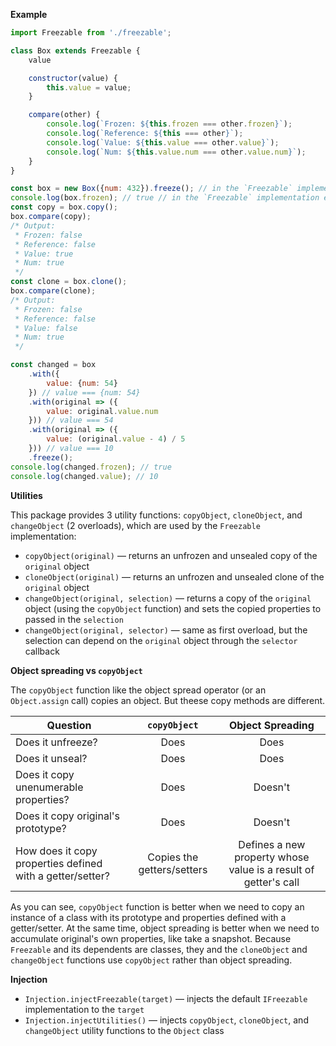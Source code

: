 **Example**

```javascript
import Freezable from './freezable';
```
```javascript
class Box extends Freezable {
    value

    constructor(value) {
        this.value = value;
    }

    compare(other) {
        console.log(`Frozen: ${this.frozen === other.frozen}`);
        console.log(`Reference: ${this === other}`);
        console.log(`Value: ${this.value === other.value}`);
        console.log(`Num: ${this.value.num === other.value.num}`);
    }
}

const box = new Box({num: 432}).freeze(); // in the `Freezable` implementation executes `Object.freeze`
console.log(box.frozen); // true // in the `Freezable` implementation executes `Object.isFrozen`
const copy = box.copy();
box.compare(copy);
/* Output:
 * Frozen: false
 * Reference: false
 * Value: true
 * Num: true
 */
const clone = box.clone();
box.compare(clone);
/* Output:
 * Frozen: false
 * Reference: false
 * Value: false
 * Num: true
 */

const changed = box
    .with({
        value: {num: 54}
    }) // value === {num: 54}
    .with(original => ({
        value: original.value.num
    })) // value === 54
    .with(original => ({
        value: (original.value - 4) / 5
    })) // value === 10
    .freeze();
console.log(changed.frozen); // true
console.log(changed.value); // 10
```

**Utilities**

This package provides 3 utility functions: `copyObject`, `cloneObject`, and `changeObject` (2 overloads), which are used by the `Freezable` implementation:

- `copyObject(original)` — returns an unfrozen and unsealed copy of the `original` object
- `cloneObject(original)` — returns an unfrozen and unsealed clone of the `original` object
- `changeObject(original, selection)` — returns a copy of the `original` object (using the `copyObject` function) and sets the copied properties to passed in the `selection`
- `changeObject(original, selector)` — same as first overload, but the selection can depend on the `original` object through the `selector` callback

**Object spreading vs `copyObject`**

The `copyObject` function like the object spread operator (or an `Object.assign` call) copies an object. But theese copy methods are different.

Question | `copyObject` | Object Spreading
---|:-:|:-:
Does it unfreeze? | Does | Does
Does it unseal? | Does | Does
Does it copy unenumerable properties? | Does | Doesn't
Does it copy original's prototype? | Does | Doesn't
How does it copy properties defined with a getter/setter? | Copies the getters/setters | Defines a new property whose value is a result of getter's call

As you can see, `copyObject` function is better when we need to copy an instance of a class with its prototype and properties defined with a getter/setter. At the same time, object spreading is better when we need to accumulate original's own properties, like take a snapshot. Because `Freezable` and its dependents are classes, they and the `cloneObject` and `changeObject` functions use `copyObject` rather than object spreading.

**Injection**

- `Injection.injectFreezable(target)` — injects the default `IFreezable` implementation to the `target`
- `Injection.injectUtilities()` — injects `copyObject`, `cloneObject`, and `changeObject` utility functions to the `Object` class